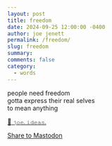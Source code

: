 ```yaml
---
layout: post
title: freedom
date: 2024-09-25 12:00:00 -0400
author: joe jenett
permalink: /freedom/
slug: freedom
summary: 
comments: false
category: 
  - words
---
```

<p>
people need freedom<br>
gotta express their real selves<br>
to mean anything
</p>
<p>
<a href="https://ideas.joejenett.com/#seeds%2008-26-23">🌱<small> 𝚓𝚘𝚎. 𝚒𝚍𝚎𝚊𝚜.</small></a>
</p>

<p>
    <a href="#" rel="noreferrer noopener" 
        target="mastodon" 
        data-prompt="Please tell me your Mastodon instance" 
        data-edittext="✏️" 
        data-editlabel="Edit your Mastodon instance" 
        class="mastodon-share">
        Share to Mastodon
    </a>
    <script src="/js/mastodon-share.js"></script>
</p>


<!--
<a href="https://brid.gy/publish/mastodon"></a>
-->

